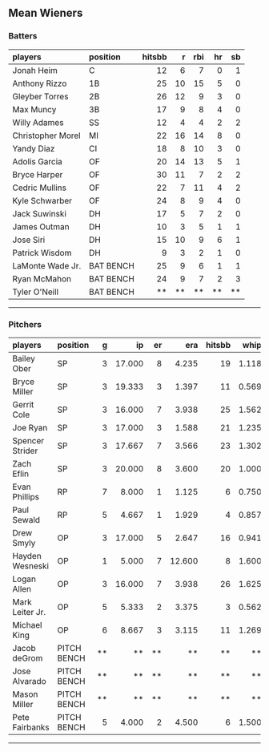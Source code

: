 ## Mean Wieners

### Batters

 
|players           |position  | hitsbb|  r| rbi| hr| sb| 
|:-----------------|:---------|------:|--:|---:|--:|--:| 
|Jonah Heim        |C         |     12|  6|   7|  0|  1| 
|Anthony Rizzo     |1B        |     25| 10|  15|  5|  0| 
|Gleyber Torres    |2B        |     26| 12|   9|  3|  0| 
|Max Muncy         |3B        |     17|  9|   8|  4|  0| 
|Willy Adames      |SS        |     12|  4|   4|  2|  2| 
|Christopher Morel |MI        |     22| 16|  14|  8|  0| 
|Yandy Diaz        |CI        |     18|  8|  10|  3|  0| 
|Adolis Garcia     |OF        |     20| 14|  13|  5|  1| 
|Bryce Harper      |OF        |     30| 11|   7|  2|  2| 
|Cedric Mullins    |OF        |     22|  7|  11|  4|  2| 
|Kyle Schwarber    |OF        |     24|  8|   9|  4|  0| 
|Jack Suwinski     |DH        |     17|  5|   7|  2|  0| 
|James Outman      |DH        |     10|  3|   5|  1|  1| 
|Jose Siri         |DH        |     15| 10|   9|  6|  1| 
|Patrick Wisdom    |DH        |      9|  3|   2|  1|  0| 
|LaMonte Wade Jr.  |BAT BENCH |     25|  9|   6|  1|  1| 
|Ryan McMahon      |BAT BENCH |     24|  9|   7|  2|  3| 
|Tyler O'Neill     |BAT BENCH |     **| **|  **| **| **| 


* * *

### Pitchers

 
|players         |position    |  g|     ip| er|    era| hitsbb|  whip| so|  w| sv| 
|:---------------|:-----------|--:|------:|--:|------:|------:|-----:|--:|--:|--:| 
|Bailey Ober     |SP          |  3| 17.000|  8|  4.235|     19| 1.118| 14|  1|  0| 
|Bryce Miller    |SP          |  3| 19.333|  3|  1.397|     11| 0.569| 13|  2|  0| 
|Gerrit Cole     |SP          |  3| 16.000|  7|  3.938|     25| 1.562| 12|  0|  0| 
|Joe Ryan        |SP          |  3| 17.000|  3|  1.588|     21| 1.235| 23|  2|  0| 
|Spencer Strider |SP          |  3| 17.667|  7|  3.566|     23| 1.302| 30|  0|  0| 
|Zach Eflin      |SP          |  3| 20.000|  8|  3.600|     20| 1.000| 17|  3|  0| 
|Evan Phillips   |RP          |  7|  8.000|  1|  1.125|      6| 0.750|  9|  1|  1| 
|Paul Sewald     |RP          |  5|  4.667|  1|  1.929|      4| 0.857|  6|  0|  2| 
|Drew Smyly      |OP          |  3| 17.000|  5|  2.647|     16| 0.941| 17|  2|  0| 
|Hayden Wesneski |OP          |  1|  5.000|  7| 12.600|      8| 1.600|  5|  0|  0| 
|Logan Allen     |OP          |  3| 16.000|  7|  3.938|     26| 1.625| 14|  0|  0| 
|Mark Leiter Jr. |OP          |  5|  5.333|  2|  3.375|      3| 0.562|  7|  0|  1| 
|Michael King    |OP          |  6|  8.667|  3|  3.115|     11| 1.269|  8|  1|  1| 
|Jacob deGrom    |PITCH BENCH | **|     **| **|     **|     **|    **| **| **| **| 
|Jose Alvarado   |PITCH BENCH | **|     **| **|     **|     **|    **| **| **| **| 
|Mason Miller    |PITCH BENCH | **|     **| **|     **|     **|    **| **| **| **| 
|Pete Fairbanks  |PITCH BENCH |  5|  4.000|  2|  4.500|      6| 1.500|  4|  0|  2| 


* * *


